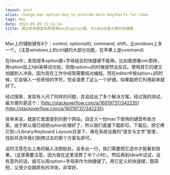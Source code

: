 ```yaml
---
layout: post
alias: change-mac-option-key-to-provide-more-keyshorts-for-idea
tags: Mac
date: 2013-05-09 21:11:14
title: 通过修改键盘布局使用mac的option键，为idea设置方便的快捷键
---
```


Mac上的辅助键有4个：control, option(alt), command, shift，比windows上多一个。（注意windows上的ctrl键的大部分功能，在苹果上是command）

在Idea中，发现很多option键+字母组合的快捷键不能用。比如我想像vim那样，用option加上hjkl来移动光标，但按option+j的时候居然没反应。使用其它的键又怕跟别人冲突，因为现在工作中经常需要结对编程。而在editor中按option+j的时候，它会输入一些奇怪的字符，完全浪费了这么一个好键。如果能把它利用起来就好了。

经过搜索，发现有人问了同样的问题，并且给出了多个解决方案。经过我的测试，最方便的是这个：[http://stackoverflow.com/a/16019737/342235](http://stackoverflow.com/a/16019737/342235)

简单来说，就是它里面提到的那个网站，自定义一份mac下使用的键盘布局方案。由于默认值已经把option处理好了，所以我们直接下载即可。下载后，把它拷贝到~/Library/Keyboard Layouts目录下，再在系统设置的“语言与文字”那里，找到并选中我们刚拷过去的那个方案名即可。

这时注意在右上角的输入法图标处，会多出一行，我们需要把它选中才能看到效果。（这里需要注意，因为我在这里浪费了半个小时）。然后再到Idea中试试，没有意外的话，就可以用option+字母来作为快捷键了。用它定义的快捷键，既简短，又很少会跟原有的冲突，非常好。
